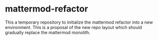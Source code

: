 # mattermod-refactor

This a temporary repository to initialize the mattermod refactor into a 
new environment. This is a proposal of the new repo layout which should
gradually replace the mattermod monolith.


